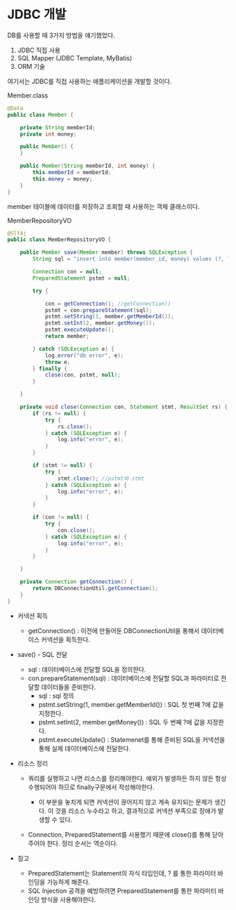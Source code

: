 # JDBC 개발

DB를 사용할 때 3가지 방법을 얘기했었다.

1. JDBC 직접 사용
2. SQL Mapper (JDBC Template, MyBatis)
3. ORM 기술

여기서는 JDBC를 직접 사용하는 애플리케이션을 개발할 것이다.



Member.class

~~~java
@Data
public class Member {

    private String memberId;
    private int money;

    public Member() {
    }

    public Member(String memberId, int money) {
        this.memberId = memberId;
        this.money = money;
    }
}
~~~

member 테이블에 데이터를 저장하고 조회할 때 사용하는 객체 클래스이다.



MemberRepositoryVO

~~~java
@Slf4j
public class MemberRepositoryVO {

    public Member save(Member member) throws SQLException {
        String sql = "insert into member(member_id, money) values (?, ?)"; //sql

        Connection con = null;
        PreparedStatement pstmt = null;

        try {

            con = getConnection(); //getConnection()
            pstmt = con.prepareStatement(sql);
            pstmt.setString(1, member.getMemberId());
            pstmt.setInt(2, member.getMoney());
          	pstmt.executeUpdate();
            return member;

        } catch (SQLException e) {
            log.error("db error", e);
            throw e;
        } finally {
            close(con, pstmt, null);
        }

    }

    private void close(Connection con, Statement stmt, ResultSet rs) {
        if (rs != null) {
            try {
                rs.close();
            } catch (SQLException e) {
                log.info("error", e);
            }
        }

        if (stmt != null) {
            try {
                stmt.close(); //pstmt와 stmt
            } catch (SQLException e) {
                log.info("error", e);
            }
        }

        if (con != null) {
            try {
                con.close();
            } catch (SQLException e) {
                log.info("error", e);
            }
        }

    }

    private Connection getConnection() {
        return DBConnectionUtil.getConnection();
    }
}
~~~

* 커넥션 획득

  * getConnection() : 이전에 만들어둔 DBConnectionUtil을 통해서 데이터베이스 커넥션을 획득한다.
    

* save() - SQL 전달

  * sql : 데이터베이스에 전달할 SQL을 정의한다.
  * con.prepareStatement(sql) : 데이터베이스에 전달할 SQL과 파라미터로 전달할 데이터들을 준비한다.
    * sql : sql 정의
    * pstmt.setString(1, member.getMemberId()) : SQL 첫 번째 ?에 값을 지정한다.
    * pstmt.setInt(2, member.getMoney()) : SQL 두 번째 ?에 값을 지정한다.
    * pstmt.executeUpdate() : Statemenet를 통해 준비된 SQL을 커넥션을 통해 실제 데이터베이스에 전달한다.

  

* 리소스 정리

  * 쿼리를 실행하고 나면 리소스를 정리해야한다. 예외가 발생하든 하지 않든 항상 수행되어야 하므로 finally구문에서 작성해야한다.

    * 이 부분을 놓치게 되면 커넥션이 끊어지지 않고 계속 유지되는 문제가 생긴다. 이 것을 리소스 누수라고 하고, 결과적으로 커넥션 부족으로 장애가 발생할 수 있다.

  * Connection, PreparedStatement를 사용했기 때문에 close()를 통해 닫아주어야 한다. 정리 순서는 역순이다.

    

* 참고

  * PreparedStatement는 Statement의 자식 타입인데, ? 를 통한 파라미터 바인딩을 가능하게 해준다.
  * SQL Injection 공격을 예방하려면 PreparedStatement를 통한 파라미터 바인딩 방식을 사용해야한다.